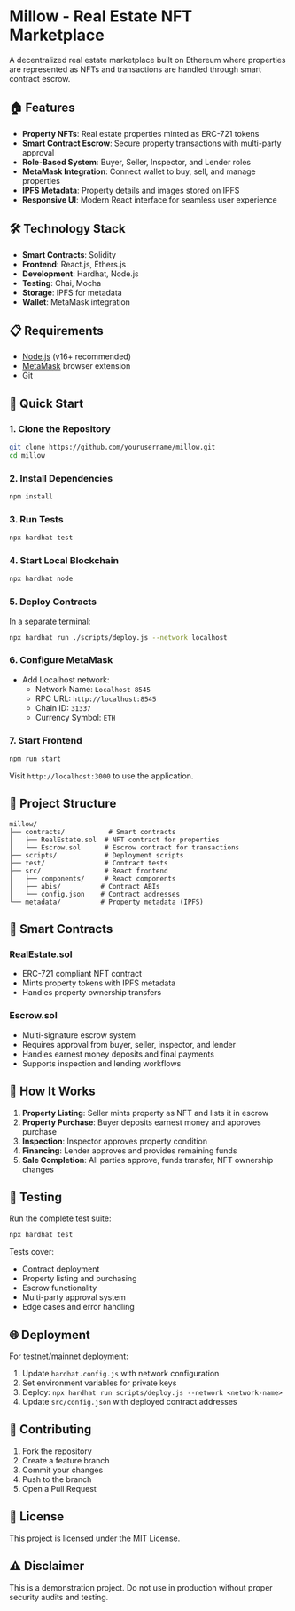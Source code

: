 # Millow - Real Estate NFT Marketplace

A decentralized real estate marketplace built on Ethereum where properties are represented as NFTs and transactions are handled through smart contract escrow.

## 🏠 Features

- **Property NFTs**: Real estate properties minted as ERC-721 tokens
- **Smart Contract Escrow**: Secure property transactions with multi-party approval
- **Role-Based System**: Buyer, Seller, Inspector, and Lender roles
- **MetaMask Integration**: Connect wallet to buy, sell, and manage properties
- **IPFS Metadata**: Property details and images stored on IPFS
- **Responsive UI**: Modern React interface for seamless user experience

## 🛠 Technology Stack

- **Smart Contracts**: Solidity
- **Frontend**: React.js, Ethers.js
- **Development**: Hardhat, Node.js
- **Testing**: Chai, Mocha
- **Storage**: IPFS for metadata
- **Wallet**: MetaMask integration

## 📋 Requirements

- [Node.js](https://nodejs.org/en/) (v16+ recommended)
- [MetaMask](https://metamask.io/) browser extension
- Git

## 🚀 Quick Start

### 1. Clone the Repository
```bash
git clone https://github.com/yourusername/millow.git
cd millow
```

### 2. Install Dependencies
```bash
npm install
```

### 3. Run Tests
```bash
npx hardhat test
```

### 4. Start Local Blockchain
```bash
npx hardhat node
```

### 5. Deploy Contracts
In a separate terminal:
```bash
npx hardhat run ./scripts/deploy.js --network localhost
```

### 6. Configure MetaMask
- Add Localhost network:
  - Network Name: `Localhost 8545`
  - RPC URL: `http://localhost:8545`
  - Chain ID: `31337`
  - Currency Symbol: `ETH`

### 7. Start Frontend
```bash
npm run start
```

Visit `http://localhost:3000` to use the application.

## 📁 Project Structure

```
millow/
├── contracts/           # Smart contracts
│   ├── RealEstate.sol  # NFT contract for properties
│   └── Escrow.sol      # Escrow contract for transactions
├── scripts/            # Deployment scripts
├── test/               # Contract tests
├── src/                # React frontend
│   ├── components/     # React components
│   ├── abis/          # Contract ABIs
│   └── config.json    # Contract addresses
└── metadata/          # Property metadata (IPFS)
```

## 🔧 Smart Contracts

### RealEstate.sol
- ERC-721 compliant NFT contract
- Mints property tokens with IPFS metadata
- Handles property ownership transfers

### Escrow.sol
- Multi-signature escrow system
- Requires approval from buyer, seller, inspector, and lender
- Handles earnest money deposits and final payments
- Supports inspection and lending workflows

## 🎯 How It Works

1. **Property Listing**: Seller mints property as NFT and lists it in escrow
2. **Property Purchase**: Buyer deposits earnest money and approves purchase
3. **Inspection**: Inspector approves property condition
4. **Financing**: Lender approves and provides remaining funds
5. **Sale Completion**: All parties approve, funds transfer, NFT ownership changes

## 🧪 Testing

Run the complete test suite:
```bash
npx hardhat test
```

Tests cover:
- Contract deployment
- Property listing and purchasing
- Escrow functionality
- Multi-party approval system
- Edge cases and error handling

## 🌐 Deployment

For testnet/mainnet deployment:

1. Update `hardhat.config.js` with network configuration
2. Set environment variables for private keys
3. Deploy: `npx hardhat run scripts/deploy.js --network <network-name>`
4. Update `src/config.json` with deployed contract addresses

## 🤝 Contributing

1. Fork the repository
2. Create a feature branch
3. Commit your changes
4. Push to the branch
5. Open a Pull Request

## 📄 License

This project is licensed under the MIT License.

## ⚠️ Disclaimer

This is a demonstration project. Do not use in production without proper security audits and testing.
